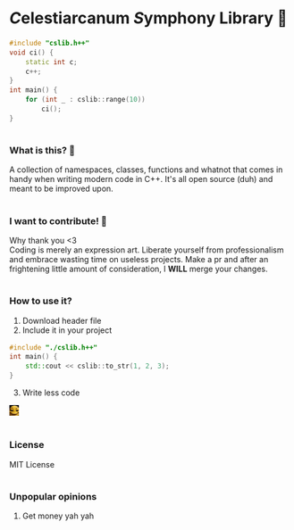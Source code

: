 # <b><i>C</i></b>elestiarcanum <b><i>S</i></b>ymphony Library 🧌

```cpp
#include "cslib.h++"
void ci() {
    static int c;
    c++;
}
int main() {
    for (int _ : cslib::range(10))
        ci();
}
```

#
### What is this? 🧌
A collection of namespaces, classes, functions and whatnot that comes in handy when writing modern code in C++. It's all open source (duh) and meant to be improved upon.

#
### I want to contribute! 🧌
Why thank you <3
<br>Coding is merely an expression art. Liberate yourself from professionalism and embrace wasting time on useless projects. Make a pr and after an frightening little amount of consideration, I <b>WILL</b> merge your changes.

#
### How to use it?
1. Download header file
2. Include it in your project
```cpp
#include "./cslib.h++"
int main() {
    std::cout << cslib::to_str(1, 2, 3);
}
```
3. Write less code
<img src="https://raw.githubusercontent.com/ZiggityZaza/CeggsyLib/e78de9c0dbd292a3a6a3dbe7a580fa1b6eb78c41/smile.jpg" width="17"/>

#
### License
MIT License

#
### Unpopular opinions
1. Get money yah yah